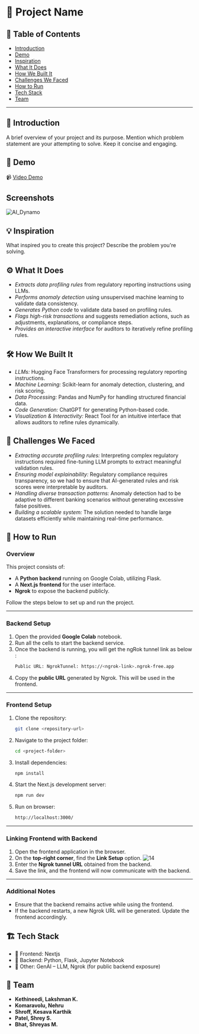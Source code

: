 # 🚀 Project Name

## 📌 Table of Contents
- [Introduction](#introduction)
- [Demo](#demo)
- [Inspiration](#inspiration)
- [What It Does](#what-it-does)
- [How We Built It](#how-we-built-it)
- [Challenges We Faced](#challenges-we-faced)
- [How to Run](#how-to-run)
- [Tech Stack](#tech-stack)
- [Team](#team)

---

## 🎯 Introduction
A brief overview of your project and its purpose. Mention which problem statement are your attempting to solve. Keep it concise and engaging.

## 🎥 Demo
📹 [Video Demo](https://drive.google.com/file/d/1zmFLBFS3XNKdTiJO50pXJetoDKBudZcW/view?usp=sharing)  
##  Screenshots
![AI_Dynamo](https://github.com/user-attachments/assets/d347b926-ad17-40b6-aec6-04c2ba4efe02)

## 💡 Inspiration
What inspired you to create this project? Describe the problem you're solving.

## ⚙️ What It Does
- *Extracts data profiling rules* from regulatory reporting instructions using LLMs.
- *Performs anomaly detection* using unsupervised machine learning to validate data consistency.
- *Generates Python code* to validate data based on profiling rules.
- *Flags high-risk transactions* and suggests remediation actions, such as adjustments, explanations, or compliance steps.
- *Provides an interactive interface* for auditors to iteratively refine profiling rules.

## 🛠️ How We Built It
- *LLMs:* Hugging Face Transformers for processing regulatory reporting instructions.
- *Machine Learning:* Scikit-learn for anomaly detection, clustering, and risk scoring.
- *Data Processing:* Pandas and NumPy for handling structured financial data.
- *Code Generation:* ChatGPT for generating Python-based code.
- *Visualization & Interactivity:* React Tool for an intuitive interface that allows auditors to refine rules dynamically.

## 🚧 Challenges We Faced
- *Extracting accurate profiling rules:* Interpreting complex regulatory instructions required fine-tuning LLM prompts to extract meaningful validation rules.
- *Ensuring model explainability:* Regulatory compliance requires transparency, so we had to ensure that AI-generated rules and risk scores were interpretable by auditors.
- *Handling diverse transaction patterns:* Anomaly detection had to be adaptive to different banking scenarios without generating excessive false positives.
- *Building a scalable system:* The solution needed to handle large datasets efficiently while maintaining real-time performance. 

## 🏃 How to Run

### Overview
This project consists of:
- A **Python backend** running on Google Colab, utilizing Flask.
- A **Next.js frontend** for the user interface.
- **Ngrok** to expose the backend publicly.

Follow the steps below to set up and run the project.

---

### Backend Setup

1. Open the provided **Google Colab** notebook.
2. Run all the cells to start the backend service.
3. Once the backend is running, you will get the ngRok tunnel link as below :
   ```sh
   Public URL: NgrokTunnel: https://<ngrok-link>.ngrok-free.app
   ```
4. Copy the **public URL** generated by Ngrok. This will be used in the frontend.

---

### Frontend Setup

1. Clone the repository:
   ```sh
   git clone <repository-url>
   ```
2. Navigate to the project folder:
   ```sh
   cd <project-folder>
   ```
3. Install dependencies:
   ```sh
   npm install
   ```
4. Start the Next.js development server:
   ```sh
   npm run dev
   ```
5. Run on browser:
   ```sh
   http://localhost:3000/
   ```

---

### Linking Frontend with Backend

1. Open the frontend application in the browser.
2. On the **top-right corner**, find the **Link Setup** option.
![14](https://github.com/user-attachments/assets/43b56715-884f-4cc2-94f1-da4d5b637c79)
4. Enter the **Ngrok tunnel URL** obtained from the backend.
5. Save the link, and the frontend will now communicate with the backend.

---

### Additional Notes
- Ensure that the backend remains active while using the frontend.
- If the backend restarts, a new Ngrok URL will be generated. Update the frontend accordingly.


## 🏗️ Tech Stack
- 🔹 Frontend: Nextjs
- 🔹 Backend: Python, Flask, Jupyter Notebook
- 🔹 Other: GenAI – LLM, Ngrok (for public backend exposure)

## 👥 Team
- **Kethineedi, Lakshman K.**
- **Komaravolu, Nehru**
- **Shroff, Kesava Karthik**
- **Patel, Shrey S.**
- **Bhat, Shreyas M.**
